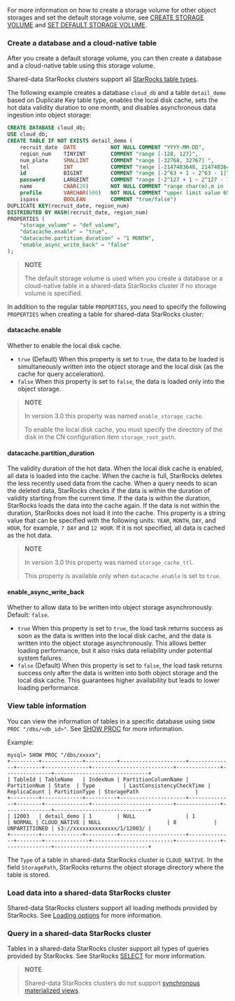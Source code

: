 
For more information on how to create a storage volume for other object storages and set the default storage volume, see [CREATE STORAGE VOLUME](../../sql-reference/sql-statements/cluster-management/storage_volume/CREATE_STORAGE_VOLUME.md) and [SET DEFAULT STORAGE VOLUME](../../sql-reference/sql-statements/cluster-management/storage_volume/SET_DEFAULT_STORAGE_VOLUME.md).

### Create a database and a cloud-native table

After you create a default storage volume, you can then create a database and a cloud-native table using this storage volume.

Shared-data StarRocks clusters support all [StarRocks table types](../../table_design/table_types/table_types.md).

The following example creates a database `cloud_db` and a table `detail_demo` based on Duplicate Key table type, enables the local disk cache, sets the hot data validity duration to one month, and disables asynchronous data ingestion into object storage:

```SQL
CREATE DATABASE cloud_db;
USE cloud_db;
CREATE TABLE IF NOT EXISTS detail_demo (
    recruit_date  DATE           NOT NULL COMMENT "YYYY-MM-DD",
    region_num    TINYINT        COMMENT "range [-128, 127]",
    num_plate     SMALLINT       COMMENT "range [-32768, 32767] ",
    tel           INT            COMMENT "range [-2147483648, 2147483647]",
    id            BIGINT         COMMENT "range [-2^63 + 1 ~ 2^63 - 1]",
    password      LARGEINT       COMMENT "range [-2^127 + 1 ~ 2^127 - 1]",
    name          CHAR(20)       NOT NULL COMMENT "range char(m),m in (1-255) ",
    profile       VARCHAR(500)   NOT NULL COMMENT "upper limit value 65533 bytes",
    ispass        BOOLEAN        COMMENT "true/false")
DUPLICATE KEY(recruit_date, region_num)
DISTRIBUTED BY HASH(recruit_date, region_num)
PROPERTIES (
    "storage_volume" = "def_volume",
    "datacache.enable" = "true",
    "datacache.partition_duration" = "1 MONTH",
    "enable_async_write_back" = "false"
);
```

> **NOTE**
>
> The default storage volume is used when you create a database or a cloud-native table in a shared-data StarRocks cluster if no storage volume is specified.

In addition to the regular table `PROPERTIES`, you need to specify the following `PROPERTIES` when creating a table for shared-data StarRocks cluster:

#### datacache.enable

Whether to enable the local disk cache.

- `true` (Default) When this property is set to `true`, the data to be loaded is simultaneously written into the object storage and the local disk (as the cache for query acceleration).
- `false` When this property is set to `false`, the data is loaded only into the object storage.

> **NOTE**
>
> In version 3.0 this property was named `enable_storage_cache`.
>
> To enable the local disk cache, you must specify the directory of the disk in the CN configuration item `storage_root_path`.

#### datacache.partition_duration

The validity duration of the hot data. When the local disk cache is enabled, all data is loaded into the cache. When the cache is full, StarRocks deletes the less recently used data from the cache. When a query needs to scan the deleted data, StarRocks checks if the data is within the duration of validity starting from the current time. If the data is within the duration, StarRocks loads the data into the cache again. If the data is not within the duration, StarRocks does not load it into the cache. This property is a string value that can be specified with the following units: `YEAR`, `MONTH`, `DAY`, and `HOUR`, for example, `7 DAY` and `12 HOUR`. If it is not specified, all data is cached as the hot data.

> **NOTE**
>
> In version 3.0 this property was named `storage_cache_ttl`.
>
> This property is available only when `datacache.enable` is set to `true`.

#### enable_async_write_back

Whether to allow data to be written into object storage asynchronously. Default: `false`.
- `true` When this property is set to `true`, the load task returns success as soon as the data is written into the local disk cache, and the data is written into the object storage asynchronously. This allows better loading performance, but it also risks data reliability under potential system failures.
- `false` (Default) When this property is set to `false`, the load task returns success only after the data is written into both object storage and the local disk cache. This guarantees higher availability but leads to lower loading performance.

### View table information

You can view the information of tables in a specific database using `SHOW PROC "/dbs/<db_id>"`. See [SHOW PROC](../../sql-reference/sql-statements/cluster-management/nodes_processes/SHOW_PROC.md) for more information.

Example:

```Plain
mysql> SHOW PROC "/dbs/xxxxx";
+---------+-------------+----------+---------------------+--------------+--------+--------------+--------------------------+--------------+---------------+------------------------------+
| TableId | TableName   | IndexNum | PartitionColumnName | PartitionNum | State  | Type         | LastConsistencyCheckTime | ReplicaCount | PartitionType | StoragePath                  |
+---------+-------------+----------+---------------------+--------------+--------+--------------+--------------------------+--------------+---------------+------------------------------+
| 12003   | detail_demo | 1        | NULL                | 1            | NORMAL | CLOUD_NATIVE | NULL                     | 8            | UNPARTITIONED | s3://xxxxxxxxxxxxxx/1/12003/ |
+---------+-------------+----------+---------------------+--------------+--------+--------------+--------------------------+--------------+---------------+------------------------------+
```

The `Type` of a table in shared-data StarRocks cluster is `CLOUD_NATIVE`. In the field `StoragePath`, StarRocks returns the object storage directory where the table is stored.

### Load data into a shared-data StarRocks cluster

Shared-data StarRocks clusters support all loading methods provided by StarRocks. See [Loading options](../../loading/loading_introduction/Loading_intro.md) for more information.

### Query in a shared-data StarRocks cluster

Tables in a shared-data StarRocks cluster support all types of queries provided by StarRocks. See StarRocks [SELECT](../../sql-reference/sql-statements/table_bucket_part_index/SELECT.md) for more information.

> **NOTE**
>
> Shared-data StarRocks clusters do not support [synchronous materialized views](../../using_starrocks/Materialized_view-single_table.md).
